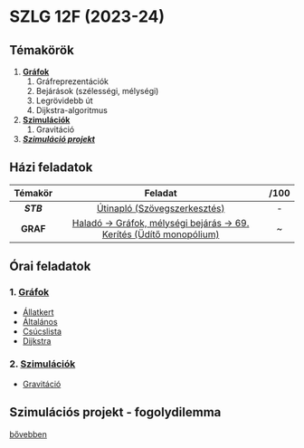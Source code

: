 # SZLG 12F (2023-24)

## Témakörök
1. [**Gráfok**](1_grafok)
    1. Gráfreprezentációk
    2. Bejárások (szélességi, mélységi)
    3. Legrövidebb út
    4. Dijkstra-algoritmus
2. [**Szimulációk**](2_szimulaciok)
    1. Gravitáció
3. [***Szimuláció projekt***](https://github.com/njavor/szimprojekt-fogolydilemma)


## Házi feladatok
| Témakör | Feladat | /100 |
| :---: | :---: | :---: |
| ***STB*** | [Útinapló (Szövegszerkesztés)](hazi/stb-utinaplo/) | - |
| **GRAF** | [Haladó -> Gráfok, mélységi bejárás -> 69. Kerítés (Üdítő monopólium)](hazi/graf-kerites-udito_monopolium) | ~ |


## Órai feladatok
### 1. [Gráfok](1_grafok)
- [Állatkert](1_grafok/grafok-allatkert/Program.cs)
- [Általános](1_grafok/grafok-altalanos/Program.cs)
- [Csúcslista](1_grafok/grafok-csucslista/Program.cs)
- [Dijkstra](1_grafok/grafok-dijkstra/Program.cs)

### 2. [Szimulációk](2_szimulaciok)
- [Gravitáció](2_szimulaciok/szimulaciok-gravitacio/)

## Szimulációs projekt - fogolydilemma


[bővebben](https://github.com/njavor/szimprojekt-fogolydilemma)

